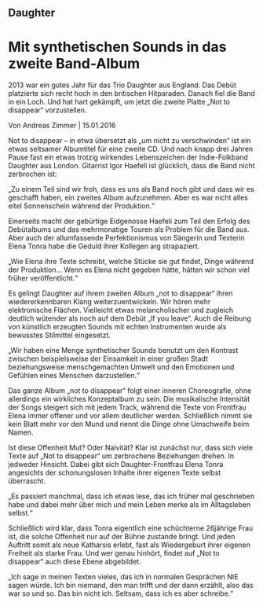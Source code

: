 ## Daughter
# Mit synthetischen Sounds in das zweite Band-Album

2013 war ein gutes Jahr für das Trio Daughter aus England. Das Debüt platzierte sich recht hoch in den britischen Hitparaden. Danach fiel die Band in ein Loch. Und hat hart gekämpft, um jetzt die zweite Platte „Not to disappear“ vorzustellen.

Von Andreas Zimmer | 15.01.2016


Not to disappear – in etwa übersetzt als „um nicht zu verschwinden“ ist ein etwas seltsamer Albumtitel für eine zweite CD. Und nach knapp drei Jahren Pause fast ein etwas trotzig wirkendes Lebenszeichen der Indie-Folkband Daughter aus London. Gitarrist Igor Haefeli ist glücklich, dass die Band nicht zerbrochen ist:

„Zu einem Teil sind wir froh, dass es uns als Band noch gibt und dass wir es geschafft haben, ein zweites Album aufzunehmen. Aber es war nicht alles eitel Sonnenschein während der Produktion.“

Einerseits macht der gebürtige Eidgenosse Haefeli zum Teil den Erfolg des Debütalbums und das mehrmonatige Touren als Problem für die Band aus. Aber auch der allumfassende Perfektionismus von Sängerin und Texterin Elena Tonra habe die Geduld ihrer Kollegen arg strapaziert.

„Wie Elena ihre Texte schreibt, welche Stücke sie gut findet, Dinge während der Produktion... Wenn es Elena nicht gegeben hätte, hätten wir schon viel früher veröffentlicht.“

Es gelingt Daughter auf ihrem zweiten Album „not to disappear“ ihren wiedererkennbaren Klang weiterzuentwickeln. Wir hören mehr elektronische Flächen. Vielleicht etwas melancholischer und zugleich deutlich wütender als noch auf dem Debüt „If you leave“. Auch die Reibung von künstlich erzeugten Sounds mit echten Instrumenten wurde als bewusstes Stilmittel eingesetzt.

„Wir haben eine Menge synthetischer Sounds benutzt um den Kontrast zwischen beispielsweise der Einsamkeit in einer großen Stadt beziehungsweise menschgemachten Umwelt und den Emotionen und Gefühlen eines Menschen darzustellen.“

Das ganze Album „not to disappear“ folgt einer inneren Choreografie, ohne allerdings ein wirkliches Konzeptalbum zu sein. Die musikalische Intensität der Songs steigert sich mit jedem Track, während die Texte von Frontfrau Elena immer offener und vor allem deutlicher werden. Schließlich nimmt sie kein Blatt mehr vor den Mund und nennt die Dinge ohne Umschweife beim Namen.

Ist diese Offenheit Mut? Oder Naivität? Klar ist zunächst nur, dass sich viele Texte auf „Not to disappear“ um zerbrochene Beziehungen drehen. In jedweder Hinsicht. Dabei gibt sich Daughter-Frontfrau Elena Tonra angesichts der schonungslosen Inhalte ihrer eigenen Texte selbst überrascht.

„Es passiert manchmal, dass ich etwas lese, das ich früher mal geschrieben habe und dabei mehr über mich und mein Leben merke als im Alltagsleben selbst.“

Schließlich wird klar, dass Tonra eigentlich eine schüchterne 26jährige Frau ist, die solche Offenheit nur auf der Bühne zustande bringt. Und jeden Auftritt somit als neue Katharsis erlebt, fast als Wiedergeburt ihrer eigenen Freiheit als starke Frau. Und wer genau hinhört, findet auf „Not to disappear“ auch diese Ebene abgebildet.

„Ich sage in meinen Texten vieles, das ich in normalen Gesprächen NIE sagen würde. Ich bin niemand, den man trifft und der dann erzählt, also das war so und so. Das bin nicht ich. Seltsam, dass ich es aber schreibe.“
	
